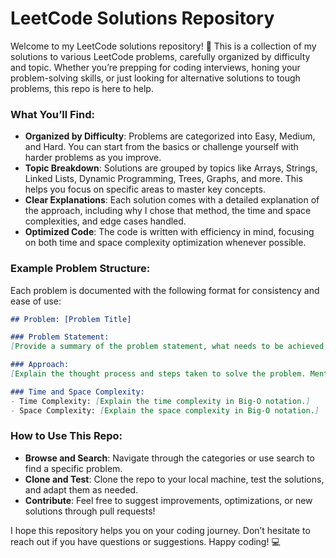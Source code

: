 # LeetCode Solutions Repository

Welcome to my LeetCode solutions repository! 🎉 This is a collection of my solutions to various LeetCode problems, carefully organized by difficulty and topic. Whether you’re prepping for coding interviews, honing your problem-solving skills, or just looking for alternative solutions to tough problems, this repo is here to help.

### What You’ll Find:
- **Organized by Difficulty**: Problems are categorized into Easy, Medium, and Hard. You can start from the basics or challenge yourself with harder problems as you improve.
- **Topic Breakdown**: Solutions are grouped by topics like Arrays, Strings, Linked Lists, Dynamic Programming, Trees, Graphs, and more. This helps you focus on specific areas to master key concepts.
- **Clear Explanations**: Each solution comes with a detailed explanation of the approach, including why I chose that method, the time and space complexities, and edge cases handled.
- **Optimized Code**: The code is written with efficiency in mind, focusing on both time and space complexity optimization whenever possible.

### Example Problem Structure:
Each problem is documented with the following format for consistency and ease of use:

```markdown
## Problem: [Problem Title]

### Problem Statement:
[Provide a summary of the problem statement, what needs to be achieved, and any constraints.]

### Approach:
[Explain the thought process and steps taken to solve the problem. Mention any algorithms or techniques used, like Dynamic Programming, Sliding Window, BFS, etc.]

### Time and Space Complexity:
- Time Complexity: [Explain the time complexity in Big-O notation.]
- Space Complexity: [Explain the space complexity in Big-O notation.]

```
### How to Use This Repo:
- **Browse and Search**: Navigate through the categories or use search to find a specific problem.
- **Clone and Test**: Clone the repo to your local machine, test the solutions, and adapt them as needed.
- **Contribute**: Feel free to suggest improvements, optimizations, or new solutions through pull requests!

I hope this repository helps you on your coding journey. Don’t hesitate to reach out if you have questions or suggestions. Happy coding! 💻
